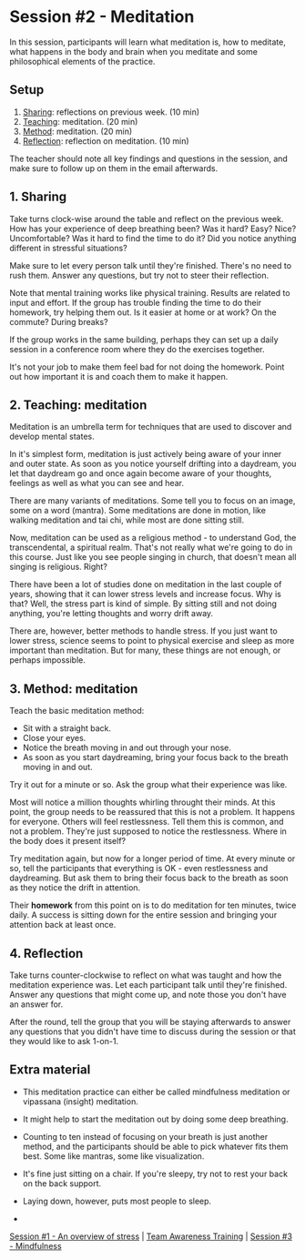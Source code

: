 # Session #2 - Meditation

In this session, participants will learn what meditation is, how to meditate, what happens in the body and brain when you meditate and some philosophical elements of the practice.

## Setup
1. [Sharing](#1-sharing): reflections on previous week. (10 min)
2. [Teaching](#2-teaching-meditation): meditation. (20 min)
3. [Method](#3-method-meditation): meditation. (20 min)
4. [Reflection](#4-reflection): reflection on meditation. (10 min)

The teacher should note all key findings and questions in the session, and make sure to follow up on them in the email afterwards.

## 1. Sharing
Take turns clock-wise around the table and reflect on the previous week. How has your experience of deep breathing been? Was it hard? Easy? Nice? Uncomfortable? Was it hard to find the time to do it? Did you notice anything different in stressful situations?

Make sure to let every person talk until they're finished. There's no need to rush them. Answer any questions, but try not to steer their reflection.

Note that mental training works like physical training. Results are related to input and effort. If the group has trouble finding the time to do their homework, try helping them out. Is it easier at home or at work? On the commute? During breaks? 

If the group works in the same building, perhaps they can set up a daily session in a conference room where they do the exercises together.

It's not your job to make them feel bad for not doing the homework. Point out how important it is and coach them to make it happen.

## 2. Teaching: meditation
Meditation is an umbrella term for techniques that are used to discover and develop mental states.

In it's simplest form, meditation is just actively being aware of your inner and outer state. As soon as you notice yourself drifting into a daydream, you let that daydream go and once again become aware of your thoughts, feelings as well as what you can see and hear.

There are many variants of meditations. Some tell you to focus on an image, some on a word (mantra). Some meditations are done in motion, like walking meditation and tai chi, while most are done sitting still.

Now, meditation can be used as a religious method - to understand God, the transcendental, a spiritual realm. That's not really what we're going to do in this course. Just like you see people singing in church, that doesn't mean all singing is religious. Right?

There have been a lot of studies done on meditation in the last couple of years, showing that it can lower stress levels and increase focus. Why is that? Well, the stress part is kind of simple. By sitting still and not doing anything, you're letting thoughts and worry drift away. 

There are, however, better methods to handle stress. If you just want to lower stress, science seems to point to physical exercise and sleep as more important than meditation. But for many, these things are not enough, or perhaps impossible.

## 3. Method: meditation
Teach the basic meditation method:
- Sit with a straight back.
- Close your eyes.
- Notice the breath moving in and out through your nose.
- As soon as you start daydreaming, bring your focus back to the breath moving in and out.

Try it out for a minute or so. Ask the group what their experience was like.

Most will notice a million thoughts whirling throught their minds. At this point, the group needs to be reassured that this is not a problem. It happens for everyone. Others will feel restlessness. Tell them this is common, and not a problem. They're just supposed to notice the restlessness. Where in the body does it present itself?

Try meditation again, but now for a longer period of time. At every minute or so, tell the participants that everything is OK - even restlessness and daydreaming. But ask them to bring their focus back to the breath as soon as they notice the drift in attention.

Their **homework** from this point on is to do meditation for ten minutes, twice daily. A success is sitting down for the entire session and bringing your attention back at least once.

## 4. Reflection
Take turns counter-clockwise to reflect on what was taught and how the meditation experience was. Let each participant talk until they're finished. Answer any questions that might come up, and note those you don't have an answer for.

After the round, tell the group that you will be staying afterwards to answer any questions that you didn't have time to discuss during the session or that they would like to ask 1-on-1.

## Extra material
- This meditation practice can either be called mindfulness meditation or vipassana (insight) meditation.
- It might help to start the meditation out by doing some deep breathing.
- Counting to ten instead of focusing on your breath is just another method, and the participants should be able to pick whatever fits them best. Some like mantras, some like visualization.
- It's fine just sitting on a chair. If you're sleepy, try not to rest your back on the back support.
- Laying down, however, puts most people to sleep.

-

[Session #1 - An overview of stress](session-01-stress.md) | [Team Awareness Training](../../..) | [Session #3 - Mindfulness](session-03-mindfulness.md)

